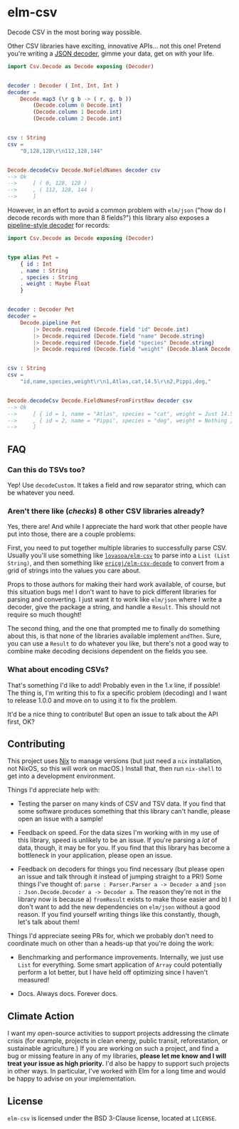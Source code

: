 # elm-csv

Decode CSV in the most boring way possible.

Other CSV libraries have exciting, innovative APIs... not this one!
Pretend you're writing a [JSON decoder](https://package.elm-lang.org/packages/elm/json/latest/), gimme your data, get on with your life.

```elm
import Csv.Decode as Decode exposing (Decoder)


decoder : Decoder ( Int, Int, Int )
decoder =
    Decode.map3 (\r g b -> ( r, g, b ))
        (Decode.column 0 Decode.int)
        (Decode.column 1 Decode.int)
        (Decode.column 2 Decode.int)


csv : String
csv =
    "0,128,128\r\n112,128,144"


Decode.decodeCsv Decode.NoFieldNames decoder csv
--> Ok
-->     [ ( 0, 128, 128 )
-->     , ( 112, 128, 144 )
-->     ]
```

However, in an effort to avoid a common problem with `elm/json` ("how do I decode records with more than 8 fields?") this library also exposes a [pipeline-style decoder](https://package.elm-lang.org/packages/NoRedInk/elm-json-decode-pipeline/latest/) for records:

```elm
import Csv.Decode as Decode exposing (Decoder)


type alias Pet =
    { id : Int
    , name : String
    , species : String
    , weight : Maybe Float
    }


decoder : Decoder Pet
decoder =
    Decode.pipeline Pet
        |> Decode.required (Decode.field "id" Decode.int)
        |> Decode.required (Decode.field "name" Decode.string)
        |> Decode.required (Decode.field "species" Decode.string)
        |> Decode.required (Decode.field "weight" (Decode.blank Decode.float))


csv : String
csv =
    "id,name,species,weight\r\n1,Atlas,cat,14.5\r\n2,Pippi,dog,"


Decode.decodeCsv Decode.FieldNamesFromFirstRow decoder csv
--> Ok
-->     [ { id = 1, name = "Atlas", species = "cat", weight = Just 14.5 }
-->     , { id = 2, name = "Pippi", species = "dog", weight = Nothing }
-->     ]
```

## FAQ

### Can this do TSVs too?

Yep!
Use `decodeCustom`.
It takes a field and row separator string, which can be whatever you need.

### Aren't there like (*checks*) 8 other CSV libraries already?

Yes, there are!
And while I appreciate the hard work that other people have put into those, there are a couple problems:

First, you need to put together multiple libraries to successfully parse CSV.
Usually you'll use something like [`lovasoa/elm-csv`](https://package.elm-lang.org/packages/lovasoa/elm-csv/latest/) to parse into a `List (List String)`, and then something like [`ericgj/elm-csv-decode`](https://package.elm-lang.org/packages/ericgj/elm-csv-decode/latest/) to convert from a grid of strings into the values you care about.

Props to those authors for making their hard work available, of course, but this situation bugs me!
I don't want to have to pick different libraries for parsing and converting.
I just want it to work like `elm/json` where I write a decoder, give the package a string, and handle a `Result`.
This should not require so much thought!

The second thing, and the one that prompted me to finally do something about this, is that none of the libraries available implement `andThen`.
Sure, you can use a `Result` to do whatever you like, but there's not a good way to combine make decoding decisions dependent on the fields you see.

### What about encoding CSVs?

That's something I'd like to add!
Probably even in the 1.x line, if possible!
The thing is, I'm writing this to fix a specific problem (decoding) and I want to release 1.0.0 and move on to using it to fix the problem.

It'd be a nice thing to contribute!
But open an issue to talk about the API first, OK?

## Contributing

This project uses [Nix](https://nixos.org/download.html) to manage versions (but just need a `nix` installation, not NixOS, so this will work on macOS.)
Install that, then run `nix-shell` to get into a development environment.

Things I'd appreciate help with:

- Testing the parser on many kinds of CSV and TSV data.
  If you find that some software produces something that this library can't handle, please open an issue with a sample!

- Feedback on speed.
  For the data sizes I'm working with in my use of this library, speed is unlikely to be an issue.
  If you're parsing a *lot* of data, though, it may be for you.
  If you find that this library has become a bottleneck in your application, please open an issue.

- Feedback on decoders for things you find necessary (but please open an issue and talk through it instead of jumping straight to a PR!)
  Some things I've thought of: `parse : Parser.Parser a -> Decoder a` and `json : Json.Decode.Decoder a -> Decoder a`.
  The reason they're not in the library now is because a) `fromResult` exists to make those easier and b) I don't want to add the new dependencies on `elm/json` without a good reason.
  If you find yourself writing things like this constantly, though, let's talk about them!

Things I'd appreciate seeing PRs for, which we probably don't need to coordinate much on other than a heads-up that you're doing the work:

- Benchmarking and performance improvements.
  Internally, we just use `List` for everything.
  Some smart application of `Array` could potentially perform a lot better, but I have held off optimizing since I haven't measured!

- Docs.
  Always docs.
  Forever docs.

## Climate Action

I want my open-source activities to support projects addressing the climate crisis (for example, projects in clean energy, public transit, reforestation, or sustainable agriculture.)
If you are working on such a project, and find a bug or missing feature in any of my libraries, **please let me know and I will treat your issue as high priority.**
I'd also be happy to support such projects in other ways.
In particular, I've worked with Elm for a long time and would be happy to advise on your implementation.

## License

`elm-csv` is licensed under the BSD 3-Clause license, located at `LICENSE`.

